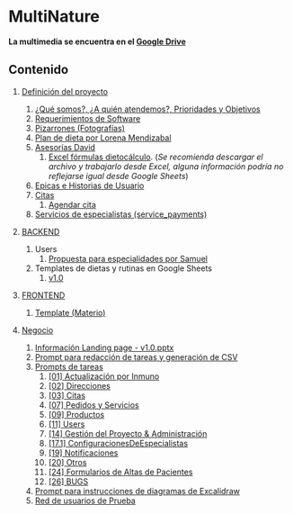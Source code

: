 # MultiNature

**La multimedia se encuentra en el [Google Drive](https://drive.google.com/drive/folders/1cwJvfCM1wVJkn_u9QfFUjZUTU_ccIsdU?hl=es)**

## Contenido

1. [Definición del proyecto](1.%20Definicion%20del%20proyecto/README.md)

   1. [¿Qué somos?, ¿A quién atendemos?, Prioridades y Objetivos](./1.%20Definicion%20del%20proyecto/nosotros/nosotros.md)
   2. [Requerimientos de Software](https://docs.google.com/document/d/1RmOMpKeZ9XW2bLhkbv60YhoURoQoVh6NG7p35GC2HfY/edit?tab=t.0#heading=h.ch0ua7wmgt2e)
   3. [Pizarrones (Fotografías)](https://drive.google.com/drive/folders/1xzSU2FvYMJ0FUUQ61IK06SSVKvtlDxv4?hl=es)
   4. [Plan de dieta por Lorena Mendizabal](https://drive.google.com/drive/folders/1xo10DQko5NIA4IcDTyH213Qk4CWEk86f?hl=es)
   5. [Asesorías David](https://drive.google.com/drive/folders/1XLMn-3zAtnoJp-h9YuRxb90oBlFK3Xw3?hl=es)
      1. [Excel fórmulas dietocálculo](https://docs.google.com/spreadsheets/d/1s78fjfSze-kaOj6Tkxzc-PolM9R1wRvm/edit?gid=622333526#gid=622333526).
         (_Se recomienda descargar el archivo y trabajarlo desde Excel, alguna información podría no reflejarse igual desde Google Sheets_)
   6. [Epicas e Historias de Usuario](./1.%20Definicion%20del%20proyecto/epics&UserStories.png)
   7. [Citas](./1.%20Definicion%20del%20proyecto/citas.md)
      1. [Agendar cita](./1.%20Definicion%20del%20proyecto/agendarCita.png)
   8. [Servicios de especialistas (service_payments)](./1.%20Definicion%20del%20proyecto/servicios.png)

2. [BACKEND](./2.%20BACKEND/README.md)

   1. Users
      1. [Propuesta para especialidades por Samuel](2.%20BACKEND/2.1.%20Users/propuestaParaEspecialidadesPorSamuel.md)
   2. Templates de dietas y rutinas en Google Sheets
      1. [v1.0](https://drive.google.com/drive/folders/1k8ewAPPuL3iLdtA_D-K657mLd6s_fZ8F?hl=es)

3. [FRONTEND](./3.%20FRONTEND/README.md)

   1. [Template (Materio)](https://drive.google.com/drive/folders/1s18xBtu_Lr_UXC78rAHNnpBERNfTjTBR)

4. [Negocio](./4.%20Negocio/README.md)
   1. [Información Landing page - v1.0.pptx](https://docs.google.com/presentation/d/1RVrquVY3e3JVPRQHY2QF3gE5zH37i3OD/edit?usp=drive_web&ouid=115463368008145921571&rtpof=true)
   2. [Prompt para redacción de tareas y generación de CSV](./4.%20Negocio/promptRedaccionDeTareas.md)
   3. [Prompts de tareas](./4.%20Negocio/promptsDeTareas/)
      1. [[01] Actualización por Inmuno](./4.%20Negocio/promptsDeTareas/[01]%20Actualizacion%20por%20Inmuno.md)
      2. [[02] Direcciones](./4.%20Negocio/promptsDeTareas/[02]%20Direcciones.md)
      3. [[03] Citas](./4.%20Negocio/promptsDeTareas/[03]%20Citas.md)
      4. [[07] Pedidos y Servicios](./4.%20Negocio/promptsDeTareas/[07]%20Pedidos%20y%20Servicios.md)
      5. [[09] Productos](./4.%20Negocio/promptsDeTareas/[09]%20Productos.md)
      6. [[11] Users](./4.%20Negocio/promptsDeTareas/[11]%20Users.md)
      7. [[14] Gestión del Proyecto & Administración](./4.%20Negocio/promptsDeTareas/[14]%20Gestion%20del%20Proyecto%20&%20Administracion.md)
      8. [[17.1] ConfiguracionesDeEspecialistas](./4.%20Negocio/promptsDeTareas/[17.1]%20ConfiguracionesDeEspecialistas.md)
      9. [[19] Notificaciones](./4.%20Negocio/promptsDeTareas/[19]%20Notificaciones.md)
      10. [[20] Otros](./4.%20Negocio/promptsDeTareas/[20]%20Otros.md)
      11. [[24] Formularios de Altas de Pacientes](./4.%20Negocio/promptsDeTareas/[24]%20Formularios%20de%20Altas%20de%20Pacientes.md)
      12. [[26] BUGS](./4.%20Negocio/promptsDeTareas/[26]%20BUGS.md)
   4. [Prompt para instrucciones de diagramas de Excalidraw](./4.%20Negocio/propmtDiagramasDeExcalidraw.md)
   5. [Red de usuarios de Prueba](./4.%20Negocio/redDeUsuariosDePrueba.png)
